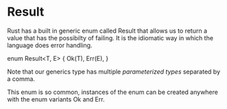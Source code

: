 # Result

Rust has a built in generic enum called Result that allows us to return a value that has
the possibilty of failing. It is the idiomatic way in which the language does error handling.

enum Result<T, E> {
    Ok(T),
    Err(E),
}

Note that our generics type has multiple *parameterized types* separated by a comma.

This enum is so common, instances of the enum can be created anywhere with the enum 
variants Ok and Err.
